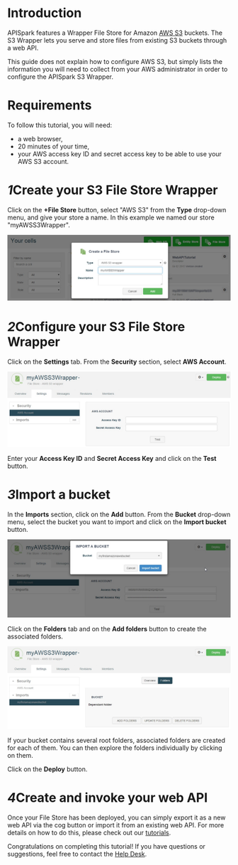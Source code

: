 <h1 class="iconed" id="toc_0"><i class="fa fa-hand-o-right"></i>Introduction</h1>

APISpark features a Wrapper File Store for Amazon <a href="
http://aws.amazon.com/s3/" target="_blank">AWS S3</a>
 buckets. The S3 Wrapper  lets you serve and store files from existing S3 buckets through a web API.

This guide does not explain how to configure AWS S3, but simply lists the information you will need to collect from your AWS administrator in order to configure the APISpark S3 Wrapper.

<h1 class="iconed" id="toc_0"><i class="fa fa-flag-checkered"></i>Requirements</h1>

To follow this tutorial, you will need:

*   a web browser,
*   20 minutes of your time,
*   your AWS access key ID and secret access key to be able to use your AWS S3 account.

<h1 class="numbered" id="toc_1"><i>1</i>Create your S3 File Store Wrapper</h1>

Click on the **+File Store** button, select "AWS S3" from the **Type** drop-down menu, and give your store a name. In this example we named our store "myAWSS3Wrapper".

![Create AWS Store](images/create-aws-store.jpg "Create AWS Store")

<h1 class="numbered" id="toc_2"><i>2</i>Configure your S3 File Store Wrapper</h1>

Click on the **Settings** tab. From the **Security** section, select **AWS Account**.

![Settings tab](images/aws-settings-tab.jpg "Settings tab")

Enter your **Access Key ID** and **Secret Access Key** and click on the **Test** button.

<h1 class="numbered" id="toc_3"><i>3</i>Import a bucket</h1>

In the **Imports** section, click on the **Add** button. From the **Bucket** drop-down menu, select the bucket you want to import and click on the **Import bucket** button.

![Import bucket](images/aws-import-bucket.jpg "Import bucket")

Click on the **Folders** tab and on the **Add folders** button to create the associated folders.

![Add folders](images/aws-add-folders.jpg "Add folders")

If your bucket contains several root folders, associated folders are created for each of them. You can then explore the folders individually by clicking on them.

Click on the **Deploy** button.

<h1 class="numbered" id="toc_4"><i>4</i>Create and invoke your web API</h1>

Once your File Store has been deployed, you can simply export it as a new web API via the cog button or import it from an existing web API. For more details on how to do this, please check out our [tutorials](/tutorials "tutorials").


Congratulations on completing this tutorial! If you have questions or suggestions, feel free to contact the <a href="http://support.restlet.com/" target="_blank">Help Desk</a>.
